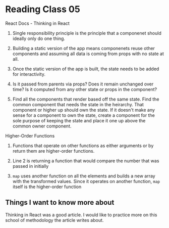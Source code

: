 # Reading Class 05

React Docs - Thinking in React

1) Single responsibility principle is the principle that a componenet should ideally only do one thing.

2) Building a static version of the app means componenets reuse other components and assuming all data is coming from props with no state at all.

3) Once the static version of the app is built, the state needs to be added for interactivity.

4) Is it passed from parents via props? Does it remain unchanged over time? Is it computed from any other state or props in the component?

5) Find all the components that render based off the same state. Find the common component that needs the state in the heirarchy. That component or higher up should own the state. If it doesn't make any sense for a component to own the state, create a component for the sole purpose of keeping the state and place it one up above the common owner component.

Higher-Order Functions

1) Functions that operate on other functions as either arguments or by return them are higher-order functions.

2) Line 2 is returning a function that would compare the number that was passed in initially

3) `map` uses another function on all the elements and builds a new array with the transformed values. Since it operates on another function, `map` itself is the higher-order function

## Things I want to know more about

Thinking in React was a good article. I would like to practice more on this school of methodology the article writes about.